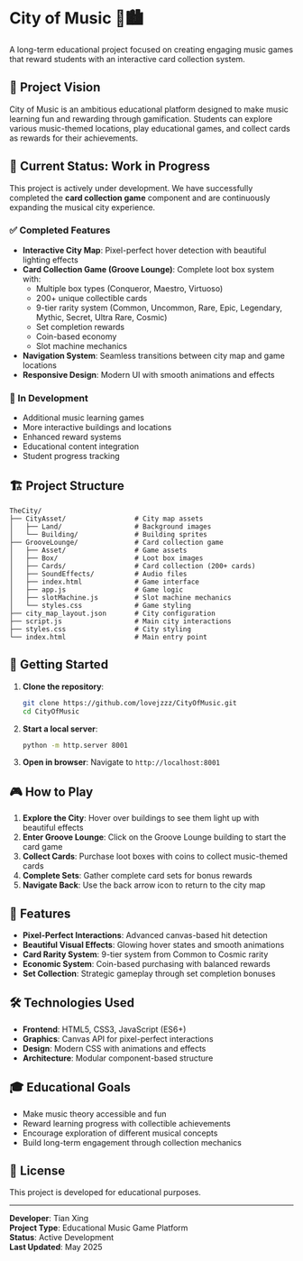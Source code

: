 # City of Music 🎵🏙️

A long-term educational project focused on creating engaging music games that reward students with an interactive card collection system.

## 🎯 Project Vision

City of Music is an ambitious educational platform designed to make music learning fun and rewarding through gamification. Students can explore various music-themed locations, play educational games, and collect cards as rewards for their achievements.

## 🚧 Current Status: Work in Progress

This project is actively under development. We have successfully completed the **card collection game** component and are continuously expanding the musical city experience.

### ✅ Completed Features

- **Interactive City Map**: Pixel-perfect hover detection with beautiful lighting effects
- **Card Collection Game (Groove Lounge)**: Complete loot box system with:
  - Multiple box types (Conqueror, Maestro, Virtuoso)
  - 200+ unique collectible cards
  - 9-tier rarity system (Common, Uncommon, Rare, Epic, Legendary, Mythic, Secret, Ultra Rare, Cosmic)
  - Set completion rewards
  - Coin-based economy
  - Slot machine mechanics
- **Navigation System**: Seamless transitions between city map and game locations
- **Responsive Design**: Modern UI with smooth animations and effects

### 🔄 In Development

- Additional music learning games
- More interactive buildings and locations
- Enhanced reward systems
- Educational content integration
- Student progress tracking

## 🏗️ Project Structure

```
TheCity/
├── CityAsset/                 # City map assets
│   ├── Land/                  # Background images
│   └── Building/              # Building sprites
├── GrooveLounge/              # Card collection game
│   ├── Asset/                 # Game assets
│   ├── Box/                   # Loot box images
│   ├── Cards/                 # Card collection (200+ cards)
│   ├── SoundEffects/          # Audio files
│   ├── index.html             # Game interface
│   ├── app.js                 # Game logic
│   ├── slotMachine.js         # Slot machine mechanics
│   └── styles.css             # Game styling
├── city_map_layout.json       # City configuration
├── script.js                  # Main city interactions
├── styles.css                 # City styling
└── index.html                 # Main entry point
```

## 🚀 Getting Started

1. **Clone the repository**:
   ```bash
   git clone https://github.com/lovejzzz/CityOfMusic.git
   cd CityOfMusic
   ```

2. **Start a local server**:
   ```bash
   python -m http.server 8001
   ```

3. **Open in browser**:
   Navigate to `http://localhost:8001`

## 🎮 How to Play

1. **Explore the City**: Hover over buildings to see them light up with beautiful effects
2. **Enter Groove Lounge**: Click on the Groove Lounge building to start the card game
3. **Collect Cards**: Purchase loot boxes with coins to collect music-themed cards
4. **Complete Sets**: Gather complete card sets for bonus rewards
5. **Navigate Back**: Use the back arrow icon to return to the city map

## 🎨 Features

- **Pixel-Perfect Interactions**: Advanced canvas-based hit detection
- **Beautiful Visual Effects**: Glowing hover states and smooth animations
- **Card Rarity System**: 9-tier system from Common to Cosmic rarity
- **Economic System**: Coin-based purchasing with balanced rewards
- **Set Collection**: Strategic gameplay through set completion bonuses

## 🛠️ Technologies Used

- **Frontend**: HTML5, CSS3, JavaScript (ES6+)
- **Graphics**: Canvas API for pixel-perfect interactions
- **Design**: Modern CSS with animations and effects
- **Architecture**: Modular component-based structure

## 🎓 Educational Goals

- Make music theory accessible and fun
- Reward learning progress with collectible achievements
- Encourage exploration of different musical concepts
- Build long-term engagement through collection mechanics

## 📝 License

This project is developed for educational purposes.

---

**Developer**: Tian Xing  
**Project Type**: Educational Music Game Platform  
**Status**: Active Development  
**Last Updated**: May 2025
